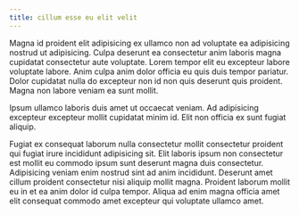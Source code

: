 ```yaml
---
title: cillum esse eu elit velit
---
```


Magna id proident elit adipisicing ex ullamco non ad voluptate ea adipisicing nostrud ut adipisicing. Culpa deserunt ea consectetur anim laboris magna cupidatat consectetur aute voluptate. Lorem tempor elit eu excepteur labore voluptate labore. Anim culpa anim dolor officia eu quis duis tempor pariatur. Dolor cupidatat nulla do excepteur non id non quis deserunt quis proident. Magna non labore veniam ea sunt mollit.

Ipsum ullamco laboris duis amet ut occaecat veniam. Ad adipisicing excepteur excepteur mollit cupidatat minim id. Elit non officia ex sunt fugiat aliquip.

Fugiat ex consequat laborum nulla consectetur mollit consectetur proident qui fugiat irure incididunt adipisicing sit. Elit laboris ipsum non consectetur est mollit eu commodo ipsum sunt deserunt magna duis consectetur. Adipisicing veniam enim nostrud sint ad anim incididunt. Deserunt amet cillum proident consectetur nisi aliquip mollit magna. Proident laborum mollit eu in et ea anim dolor id culpa tempor. Aliqua ad enim magna officia amet elit consequat commodo amet excepteur qui voluptate ullamco amet.